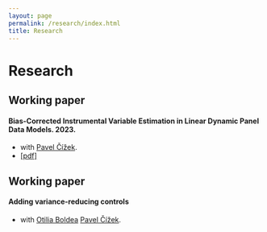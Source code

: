 ```yaml
---
layout: page
permalink: /research/index.html
title: Research
---
```

# Research

## Working paper

#### Bias-Corrected Instrumental Variable Estimation in Linear Dynamic Panel Data Models. 2023.

- with [Pavel Čížek](https://www.tilburguniversity.edu/staff/p-cizek).
- [[pdf]](https://pure.uvt.nl/ws/portalfiles/portal/82271980/2023-028.pdf)

## Working paper

#### Adding variance-reducing controls

- with [Otilia Boldea](https://sites.google.com/site/otiliaboldea/) [Pavel Čížek](https://www.tilburguniversity.edu/staff/p-cizek).
